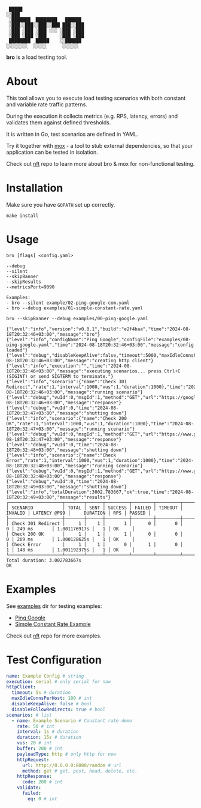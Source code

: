 ```
 █████                       
░░███                        
 ░███████  ████████   ██████ 
 ░███░░███░░███░░███ ███░░███
 ░███ ░███ ░███ ░░░ ░███ ░███
 ░███ ░███ ░███     ░███ ░███
 ████████  █████    ░░██████ 
░░░░░░░░  ░░░░░      ░░░░░░  
```

**bro** is a load testing tool.

# About

This tool allows you to execute load testing scenarios with both constant and variable rate traffic patterns.

During the execution it collects metrics (e.g. RPS, latency, errors) and validates them against defined thresholds. 

It is written in Go, test scenarios are defined in YAML.

Try it together with [mox](https://github.com/lameaux/mox) - a tool to stub external dependencies, so that your
application can be tested in isolation.

Check out [nft](https://github.com/lameaux/nft) repo to learn more about bro & mox for non-functional testing.

# Installation

Make sure you have `GOPATH` set up correctly.

```shell
make install
```

# Usage

```shell
bro [flags] <config.yaml>

--debug
--silent
--skipBanner
--skipResults
--metricsPort=9090

Examples:
- bro --silent example/02-ping-google-com.yaml 
- bro --debug examples/01-simple-constant-rate.yaml
```

```shell
bro --skipBanner --debug examples/00-ping-google.yaml

{"level":"info","version":"v0.0.1","build":"e2f4baa","time":"2024-08-18T20:32:46+03:00","message":"bro"}
{"level":"info","configName":"Ping Google","configFile":"examples/00-ping-google.yaml","time":"2024-08-18T20:32:46+03:00","message":"config loaded"}
{"level":"debug","disableKeepAlive":false,"timeout":5000,"maxIdleConnsPerHost":100,"time":"2024-08-18T20:32:46+03:00","message":"creating http client"}
{"level":"info","execution":"","time":"2024-08-18T20:32:46+03:00","message":"executing scenarios... press Ctrl+C (SIGINT) or send SIGTERM to terminate."}
{"level":"info","scenario":{"name":"Check 301 Redirect","rate":1,"interval":1000,"vus":1,"duration":1000},"time":"2024-08-18T20:32:46+03:00","message":"running scenario"}
{"level":"debug","vuId":0,"msgId":1,"method":"GET","url":"https://google.com","code":301,"latency":249,"expectedCode":301,"success":true,"time":"2024-08-18T20:32:46+03:00","message":"response"}
{"level":"debug","vuId":0,"time":"2024-08-18T20:32:47+03:00","message":"shutting down"}
{"level":"info","scenario":{"name":"Check 200 OK","rate":1,"interval":1000,"vus":1,"duration":1000},"time":"2024-08-18T20:32:47+03:00","message":"running scenario"}
{"level":"debug","vuId":0,"msgId":1,"method":"GET","url":"https://www.google.com","code":200,"latency":269,"expectedCode":200,"success":true,"time":"2024-08-18T20:32:47+03:00","message":"response"}
{"level":"debug","vuId":0,"time":"2024-08-18T20:32:48+03:00","message":"shutting down"}
{"level":"info","scenario":{"name":"Check Error","rate":1,"interval":1000,"vus":1,"duration":1000},"time":"2024-08-18T20:32:48+03:00","message":"running scenario"}
{"level":"debug","vuId":0,"msgId":1,"method":"GET","url":"https://www.google.com/unknown","code":404,"latency":148,"expectedCode":200,"success":false,"time":"2024-08-18T20:32:48+03:00","message":"response"}
{"level":"debug","vuId":0,"time":"2024-08-18T20:32:49+03:00","message":"shutting down"}
{"level":"info","totalDuration":3002.783667,"ok":true,"time":"2024-08-18T20:32:49+03:00","message":"results"}
┌────────────────────┬───────┬──────┬─────────┬────────┬─────────┬─────────┬──────────────┬──────────────┬─────┬────────┐
│ SCENARIO           │ TOTAL │ SENT │ SUCCESS │ FAILED │ TIMEOUT │ INVALID │ LATENCY @P99 │     DURATION │ RPS │ PASSED │
├────────────────────┼───────┼──────┼─────────┼────────┼─────────┼─────────┼──────────────┼──────────────┼─────┼────────┤
│ Check 301 Redirect │     1 │    1 │       1 │      0 │       0 │       0 │ 249 ms       │ 1.001176917s │   1 │ OK     │
│ Check 200 OK       │     1 │    1 │       1 │      0 │       0 │       0 │ 269 ms       │ 1.000128625s │   1 │ OK     │
│ Check Error        │     1 │    1 │       0 │      1 │       0 │       1 │ 148 ms       │ 1.001192375s │   1 │ OK     │
└────────────────────┴───────┴──────┴─────────┴────────┴─────────┴─────────┴──────────────┴──────────────┴─────┴────────┘
Total duration: 3.002783667s
OK
```

# Examples

See [examples](./examples) dir for testing examples:

- [Ping Google](./examples/00-ping-google.yaml)
- [Simple Constant Rate Example](./examples/01-simple-constant-rate.yaml)

Check out [nft](https://github.com/lameaux/nft) repo for more examples.

# Test Configuration

```yaml
name: Example Config # string
execution: serial # only serial for now
httpClient:
  timeout: 5s # duration
  maxIdleConnsPerHost: 100 # int
  disableKeepAlive: false # bool
  disableFollowRedirects: true # bool  
scenarios: # list
  - name: Example Scenario # Constant rate demo
    rate: 50 # int
    interval: 1s # duration
    duration: 15s # duration
    vus: 20 # int
    buffer: 200 # int
    payloadType: http # only http for now
    httpRequest:
      url: http://0.0.0.0:8080/random # url
      method: get # get, post, head, delete, etc.
    httpResponse:
      code: 200 # int
    validate:
      failed:
        eq: 0 # int
```


